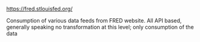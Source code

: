 https://fred.stlouisfed.org/

Consumption of various data feeds from FRED website. All API based, generally speaking no transformation at this level; only consumption of the data

